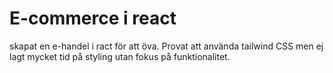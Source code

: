 # E-commerce i react 

skapat en e-handel i ract för att öva. Provat att använda tailwind CSS men ej lagt mycket tid på styling utan fokus på funktionalitet. 
 
 
